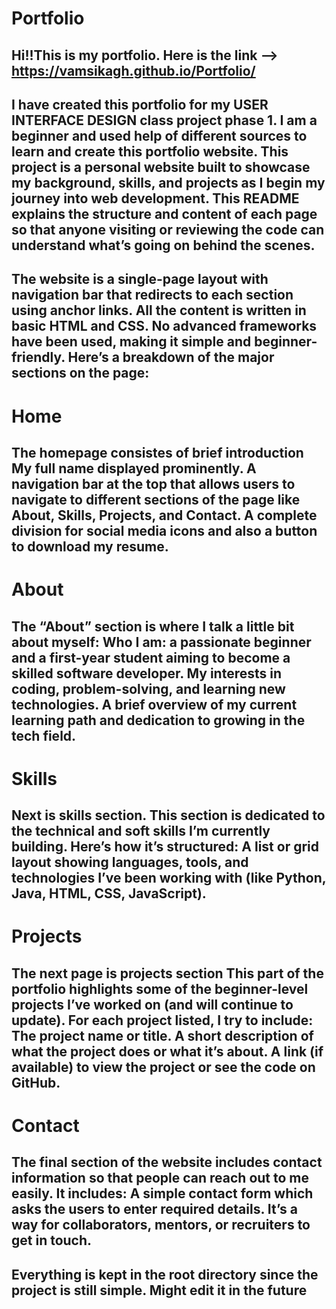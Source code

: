 # Portfolio
Hi!!This is my portfolio. 
Here is the link --> https://vamsikagh.github.io/Portfolio/
---
I have created this portfolio for my USER INTERFACE DESIGN class project phase 1. I am a beginner and used help of different sources to learn and create this portfolio website.
This project is a personal website built to showcase my background, skills, and projects as I begin my journey into web development. This README explains the structure and content of each page so that anyone visiting or reviewing the code can understand what’s going on behind the scenes.
---
The website is a single-page layout with navigation bar that redirects to each section using anchor links. All the content is written in basic HTML and CSS. No advanced frameworks have been used, making it simple and beginner-friendly.
Here’s a breakdown of the major sections on the page:
---
# Home
The homepage consistes of brief introduction
My full name displayed prominently.
A navigation bar at the top that allows users to navigate to different sections of the page like About, Skills, Projects, and Contact.
A complete division for social media icons and also a button to download my resume.
---
# About
The “About” section is where I talk a little bit about myself:
Who I am: a passionate beginner and a first-year student aiming to become a skilled software developer.
My interests in coding, problem-solving, and learning new technologies.
A brief overview of my current learning path and dedication to growing in the tech field.
---
# Skills
Next is skills section.
This section is dedicated to the technical and soft skills I’m currently building. Here’s how it’s structured:
A list or grid layout showing languages, tools, and technologies I’ve been working with (like Python, Java, HTML, CSS, JavaScript).
---
# Projects
The next page is projects section
This part of the portfolio highlights some of the beginner-level projects I’ve worked on (and will continue to update). For each project listed, I try to include:
The project name or title.
A short description of what the project does or what it’s about.
A link (if available) to view the project or see the code on GitHub.
---
# Contact
The final section of the website includes contact information so that people can reach out to me easily. It includes:
A simple contact form which asks the users to enter required details.
It’s a way for collaborators, mentors, or recruiters to get in touch.
---
Everything is kept in the root directory since the project is still simple. Might edit it in the future
---
